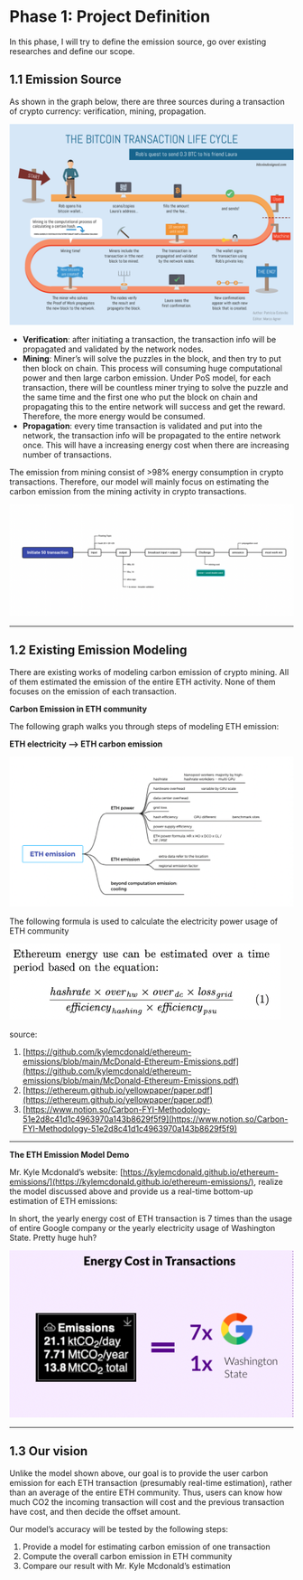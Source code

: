 # Phase 1: Project Definition

In this phase, I will try to define the emission source, go over existing researches and define our scope.

## 1.1 Emission Source

As shown in the graph below, there are three sources during a transaction of crypto currency: verification, mining, propagation.

![bitcoin-transaction-infographic-medium.png](Phase%201%20Pr%20051f8/bitcoin-transaction-infographic-medium.png)

- **Verification**: after initiating a transaction, the transaction info will be propagated and validated by the network nodes.
- **Mining**: Miner’s will solve the puzzles in the block, and then try to put then block on chain. This process will consuming huge computational power and then large carbon emission. Under PoS model, for each transaction, there will be countless miner trying to solve the puzzle and the same time and the first one who put the block on chain and propagating this to the entire network will success and get the reward. Therefore, the more energy would be consumed.
- **Propagation**: every time transaction is validated and put into the network, the transaction info will be propagated to the entire network once. This will have a increasing energy cost when there are increasing number of transactions.

The emission from mining consist of >98% energy consumption in crypto transactions. Therefore, our model will mainly focus on estimating the carbon emission from the mining activity in crypto transactions.

![Screen Shot 2022-03-24 at 8.40.33 PM.png](Phase%201%20Pr%20051f8/Screen_Shot_2022-03-24_at_8.40.33_PM.png)

---

## 1.2 Existing Emission Modeling

There are existing works of modeling carbon emission of crypto mining. All of them estimated the emission of the entire ETH activity. None of them focuses on the emission of each transaction.

**Carbon Emission in ETH community**

The following graph walks you through steps of modeling ETH emission: 

**ETH electricity —> ETH carbon emission**

![Screen Shot 2022-03-24 at 8.39.51 PM.png](Phase%201%20Pr%20051f8/Screen_Shot_2022-03-24_at_8.39.51_PM.png)

The following formula is used to calculate the electricity power usage of ETH community

![Screen Shot 2022-03-24 at 8.43.21 PM.png](Phase%201%20Pr%20051f8/Screen_Shot_2022-03-24_at_8.43.21_PM.png)

source:

1. [https://github.com/kylemcdonald/ethereum-emissions/blob/main/McDonald-Ethereum-Emissions.pdf](https://github.com/kylemcdonald/ethereum-emissions/blob/main/McDonald-Ethereum-Emissions.pdf)
2. [https://ethereum.github.io/yellowpaper/paper.pdf](https://ethereum.github.io/yellowpaper/paper.pdf)
3. [https://www.notion.so/Carbon-FYI-Methodology-51e2d8c41d1c4963970a143b8629f5f9](https://www.notion.so/Carbon-FYI-Methodology-51e2d8c41d1c4963970a143b8629f5f9)

---

**The ETH Emission Model Demo**

Mr. Kyle Mcdonald’s website: [https://kylemcdonald.github.io/ethereum-emissions/](https://kylemcdonald.github.io/ethereum-emissions/), realize the model discussed above and provide us a real-time bottom-up estimation of ETH emissions:

In short, the yearly energy cost of ETH transaction is 7 times than the usage of entire Google company or the yearly electricity usage of Washington State. Pretty huge huh?

![Screen Shot 2022-03-24 at 8.49.14 PM.png](Phase%201%20Pr%20051f8/Screen_Shot_2022-03-24_at_8.49.14_PM.png)

---

## 1.3 Our vision

Unlike the model shown above, our goal is to provide the user carbon emission for each ETH transaction (presumably real-time estimation), rather than an average of the entire ETH community. Thus, users can know how much CO2 the incoming transaction will cost and the previous transaction have cost, and then decide the offset amount.

Our model’s accuracy will be tested by the following steps:

1. Provide a model for estimating carbon emission of one transaction
2. Compute the overall carbon emission in ETH community
3. Compare our result with Mr. Kyle Mcdonald’s estimation
